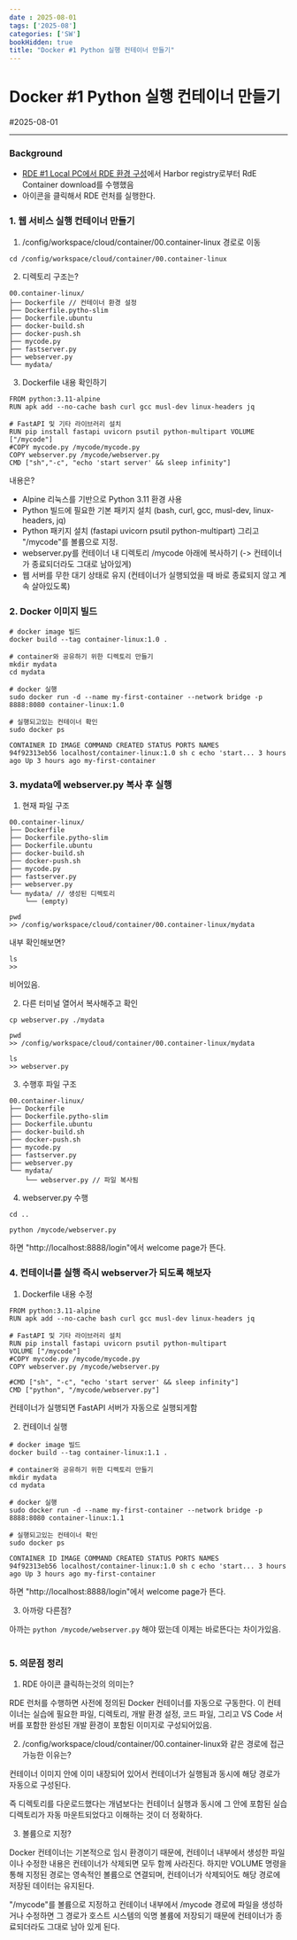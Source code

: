 ```yaml
---
date : 2025-08-01
tags: ['2025-08']
categories: ['SW']
bookHidden: true
title: "Docker #1 Python 실행 컨테이너 만들기"
---
```


# Docker #1 Python 실행 컨테이너 만들기

#2025-08-01

---

### Background

- [RDE #1 Local PC에서 RDE 환경 구성](https://yshghid.github.io/docs/study/sw/sw3/)에서 Harbor registry로부터 RdE Container download를 수행했음 
- 아이콘을 클릭해서 RDE 런처를 실행한다.

###

### 1. 웹 서비스 실행 컨테이너 만들기


1. /config/workspace/cloud/container/00.container-linux 경로로 이동

```shell
cd /config/workspace/cloud/container/00.container-linux
```

2. 디렉토리 구조는?

```plain text
00.container-linux/
├── Dockerfile // 컨테이너 환경 설정
├── Dockerfile.pytho-slim
├── Dockerfile.ubuntu
├── docker-build.sh
├── docker-push.sh
├── mycode.py 
├── fastserver.py
├── webserver.py
└── mydata/ 
```

3. Dockerfile 내용 확인하기

```shell
FROM python:3.11-alpine
RUN apk add --no-cache bash curl gcc musl-dev linux-headers jq

# FastAPI 및 기타 라이브러리 설치
RUN pip install fastapi uvicorn psutil python-multipart VOLUME ["/mycode"]
#COPY mycode.py /mycode/mycode.py
COPY webserver.py /mycode/webserver.py
CMD ["sh","-c", "echo 'start server' && sleep infinity"]
```

내용은?
- Alpine 리눅스를 기반으로 Python 3.11 환경 사용
- Python 빌드에 필요한 기본 패키지 설치 (bash, curl, gcc, musl-dev, linux-headers, jq)
- Python 패키지 설치 (fastapi uvicorn psutil python-multipart) 그리고 "/mycode"를 볼륨으로 지정.
- webserver.py를 컨테이너 내 디렉토리 /mycode 아래에 복사하기 (-> 컨테이너가 종료되더라도 그대로 남아있게)
- 웹 서버를 무한 대기 상태로 유지 (컨테이너가 실행되었을 때 바로 종료되지 않고 계속 살아있도록)

###

### 2. Docker 이미지 빌드

```shell
# docker image 빌드
docker build --tag container-linux:1.0 .

# container와 공유하기 위한 디렉토리 만들기
mkdir mydata
cd mydata

# docker 실행
sudo docker run -d --name my-first-container --network bridge -p 8888:8080 container-linux:1.0

# 실행되고있는 컨테이너 확인
sudo docker ps
```
```shell
CONTAINER ID IMAGE COMMAND CREATED STATUS PORTS NAMES
94f92313eb56 localhost/container-linux:1.0 sh c echo 'start... 3 hours ago Up 3 hours ago my-first-container
```

###

### 3. mydata에 webserver.py 복사 후 실행

1. 현재 파일 구조

```plain text
00.container-linux/
├── Dockerfile
├── Dockerfile.pytho-slim
├── Dockerfile.ubuntu
├── docker-build.sh
├── docker-push.sh
├── mycode.py
├── fastserver.py
├── webserver.py
└── mydata/ // 생성된 디렉토리
    └── (empty)
```

```shell
pwd
>> /config/workspace/cloud/container/00.container-linux/mydata
```

내부 확인해보면?

```shell
ls
>> 
```
비어있음.

2. 다른 터미널 열어서 복사해주고 확인

```shell
cp webserver.py ./mydata

pwd
>> /config/workspace/cloud/container/00.container-linux/mydata

ls
>> webserver.py
```

3. 수행후 파일 구조 

```plain text
00.container-linux/
├── Dockerfile
├── Dockerfile.pytho-slim
├── Dockerfile.ubuntu
├── docker-build.sh
├── docker-push.sh
├── mycode.py
├── fastserver.py
├── webserver.py
└── mydata/ 
    └── webserver.py // 파일 복사됨
```

4. webserver.py 수행

```shell
cd ..

python /mycode/webserver.py
```

하면 "http://localhost:8888/login"에서 welcome page가 뜬다. 

###

### 4. 컨테이너를 실행 즉시 webserver가 되도록 해보자

1. Dockerfile 내용 수정

```plain text
FROM python:3.11-alpine
RUN apk add --no-cache bash curl gcc musl-dev linux-headers jq

# FastAPI 및 기타 라이브러리 설치
RUN pip install fastapi uvicorn psutil python-multipart
VOLUME ["/mycode"]
#COPY mycode.py /mycode/mycode.py
COPY webserver.py /mycode/webserver.py

#CMD ["sh", "-c", "echo 'start server' && sleep infinity"]
CMD ["python", "/mycode/webserver.py"]
```

컨테이너가 실행되면 FastAPI 서버가 자동으로 실행되게함

2. 컨테이너 실행

```shell
# docker image 빌드
docker build --tag container-linux:1.1 . 

# container와 공유하기 위한 디렉토리 만들기
mkdir mydata
cd mydata

# docker 실행
sudo docker run -d --name my-first-container --network bridge -p 8888:8080 container-linux:1.1

# 실행되고있는 컨테이너 확인
sudo docker ps
```
```shell
CONTAINER ID IMAGE COMMAND CREATED STATUS PORTS NAMES
94f92313eb56 localhost/container-linux:1.0 sh c echo 'start... 3 hours ago Up 3 hours ago my-first-container
```

하면 "http://localhost:8888/login"에서 welcome page가 뜬다.

3. 아까랑 다른점?

아까는 `python /mycode/webserver.py` 해야 떴는데 이제는 바로뜬다는 차이가있음.

#

### 5. 의문점 정리

1. RDE 아이콘 클릭하는것의 의미는?

RDE 런처를 수행하면 사전에 정의된 Docker 컨테이너를 자동으로 구동한다. 이 컨테이너는 실습에 필요한 파일, 디렉토리, 개발 환경 설정, 코드 파일, 그리고 VS Code 서버를 포함한 완성된 개발 환경이 포함된 이미지로 구성되어있음.

2. /config/workspace/cloud/container/00.container-linux와 같은 경로에 접근 가능한 이유는?

컨테이너 이미지 안에 이미 내장되어 있어서 컨테이너가 실행됨과 동시에 해당 경로가 자동으로 구성된다.

즉 디렉토리를 다운로드했다는 개념보다는 컨테이너 실행과 동시에 그 안에 포함된 실습 디렉토리가 자동 마운트되었다고 이해하는 것이 더 정확하다. 


3. 볼륨으로 지정?

Docker 컨테이너는 기본적으로 임시 환경이기 때문에, 컨테이너 내부에서 생성한 파일이나 수정한 내용은 컨테이너가 삭제되면 모두 함께 사라진다. 하지만 VOLUME 명령을 통해 지정된 경로는 영속적인 볼륨으로 연결되며, 컨테이너가 삭제되어도 해당 경로에 저장된 데이터는 유지된다.

"/mycode"를 볼륨으로 지정하고 컨테이너 내부에서 /mycode 경로에 파일을 생성하거나 수정하면 그 경로가 호스트 시스템의 익명 볼륨에 저장되기 때문에 컨테이너가 종료되더라도 그대로 남아 있게 된다.

#